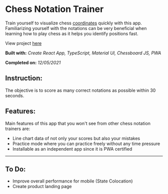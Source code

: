 # Chess Notation Trainer

Train yourself to visualize chess [coordinates](<https://en.wikipedia.org/wiki/Algebraic_notation_(chess)>) quickly with this app. Familiarizing yourself with the notations can be very beneficial when learning how to play chess as it helps you identify positions fast.

View project [here](https://chess-notation-trainer.netlify.app/)

**Built with:** _Create React App, TypeScript, Material UI, Chessboard JS, PWA_

**Completed on:** _12/05/2021_

## Instruction:

The objective is to score as many correct notations as possible within 30 seconds.

## Features:

Main features of this app that you won't see from other chess notation trainers are:

-   Line chart data of not only your scores but also your mistakes
-   Practice mode where you can practice freely without any time pressure
-   Installable as an independent app since it is PWA certified

---

## To Do:

-   Improve overall performance for mobile (State Colocation)
-   Create product landing page
